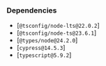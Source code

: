 ### Dependencies

- [`@tsconfig/node-lts@22.0.2`]
- [`@tsconfig/node-ts@23.6.1`]
- [`@types/node@24.2.0`]
- [`cypress@14.5.3`]
- [`typescript@5.9.2`]
